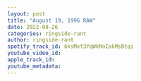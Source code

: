 ```yaml
---
layout: post
title: "August 19, 1996 RAW"
date: 2022-08-26
categories: ringside-rant
author: ringside-rant
spotify_track_id: 6ksMxt3YqWkMoIakMsBtqi
youtube_video_id: 
apple_track_id: 
youtube_metadata: 
---
```

